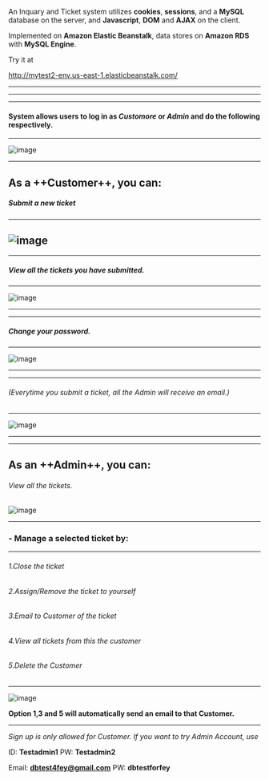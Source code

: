 An Inquary and Ticket system utilizes **cookies**, **sessions**, and a **MySQL** database on the server, and **Javascript**, **DOM** and **AJAX** on the client.

Implemented on **Amazon Elastic Beanstalk**, data stores on **Amazon RDS** with **MySQL Engine**.

Try it at 

http://mytest2-env.us-east-1.elasticbeanstalk.com/

---
---
---

#### System allows users to log in as ***Customore*** or ***Admin*** and do the following respectively.

---


![image](https://66.media.tumblr.com/ddb67b4944b096a0f7ff8271ca789c2c/tumblr_obxe2vHktn1u4k668o1_540.png)




---

## As a ++Customer++, you can:



##### Submit a new ticket

---

![image](https://67.media.tumblr.com/5ad225faa0d48c34e706cb45aba94051/tumblr_obxe6xrmxx1u4k668o1_1280.png)
-----
---

#####     View all the tickets you have submitted.
---
![image](https://66.media.tumblr.com/2d4386cb6dbfa9d6690517781a4ceb6f/tumblr_obxemwgnUp1u4k668o1_1280.png)


---
---
#####     Change your password.

---

![image](https://66.media.tumblr.com/4f0b6869e220d8ea98030ac9af5ab590/tumblr_obxee6ovXE1u4k668o1_1280.png)



---------------
---
###### (Everytime you submit a ticket, all the Admin will receive an email.)
---

![image](https://67.media.tumblr.com/3f801cf2e7715d281e8c46c29c2a165c/tumblr_obxeibpUWG1u4k668o1_1280.png)




---

---
## As an ++Admin++, you can:

###### View all the tickets.
![image](https://65.media.tumblr.com/5db5dad56c36d71833a7a66f346299af/tumblr_obxepy8auK1u4k668o1_1280.png)


---

### - Manage a selected ticket by:
---
######     1.Close the ticket

######     2.Assign/Remove the ticket to yourself
    
######     3.Email to Customer of the ticket
    
######     4.View all tickets from this the customer
    
######     5.Delete the Customer
---

![image](https://66.media.tumblr.com/fb4fd38b01b033a41ad01860c44f1950/tumblr_obxewf8RmS1u4k668o1_1280.png)


**Option 1,3 and 5 will automatically send an email to that Customer.**

-----




*Sign up is only allowed for Customer.*
*If you want to try Admin Account, use*

ID: **Testadmin1**   PW: **Testadmin2**

Email: **dbtest4fey@gmail.com**   PW: **dbtestforfey**
